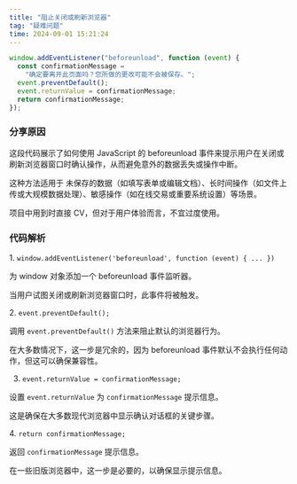 ```yaml
---
title: "阻止关闭或刷新浏览器"
tag: "疑难问题"
time: 2024-09-01 15:21:24
---
```


```js
window.addEventListener("beforeunload", function (event) {
  const confirmationMessage =
    "确定要离开此页面吗？您所做的更改可能不会被保存。";
  event.preventDefault();
  event.returnValue = confirmationMessage;
  return confirmationMessage;
});
```

### 分享原因

这段代码展示了如何使用 JavaScript 的 beforeunload 事件来提示用户在关闭或刷新浏览器窗口时确认操作，从而避免意外的数据丢失或操作中断。

这种方法适用于 未保存的数据（如填写表单或编辑文档）、长时间操作（如文件上传或大规模数据处理）、敏感操作（如在线交易或重要系统设置）等场景。

项目中用到时直接 CV，但对于用户体验而言，不宜过度使用。

### 代码解析

1. `window.addEventListener('beforeunload', function (event) { ... })`

为 window 对象添加一个 beforeunload 事件监听器。

当用户试图关闭或刷新浏览器窗口时，此事件将被触发。

2. `event.preventDefault();`

调用 `event.preventDefault()` 方法来阻止默认的浏览器行为。

在大多数情况下，这一步是冗余的，因为 beforeunload 事件默认不会执行任何动作，但这可以确保兼容性。

3. `event.returnValue = confirmationMessage;`

设置 `event.returnValue` 为 `confirmationMessage` 提示信息。

这是确保在大多数现代浏览器中显示确认对话框的关键步骤。

4. `return confirmationMessage;`

返回 `confirmationMessage` 提示信息。

在一些旧版浏览器中，这一步是必要的，以确保显示提示信息。
